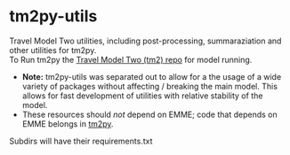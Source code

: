 # tm2py-utils
Travel Model Two utilities, including post-processing, summaraziation and other utilities for tm2py.  
To Run tm2py the [Travel Model Two (tm2) repo](https://github.com/BayAreaMetro/tm2py) for model running. 
* __Note:__ tm2py-utils was separated out to allow for a the usage of a wide variety of packages without affecting / breaking the main model. This allows for fast development of utilities with relative stability of the model.
* These resources should *not* depend on EMME; code that depends on EMME belongs in [tm2py](https://github.com/BayAreaMetro/tm2py).

Subdirs will have their requirements.txt
